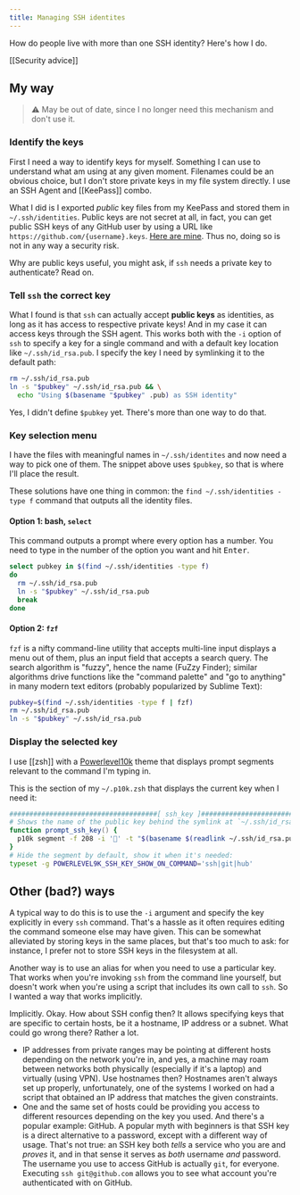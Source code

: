 ```yaml
---
title: Managing SSH identites
---
```


How do people live with more than one SSH identity? Here's how I do.

[[Security advice]]

## My way

> ⚠ May be out of date, since I no longer need this mechanism and don't use it. 

### Identify the keys

First I need a way to identify keys for myself. Something I can use to understand what am using at any given moment. Filenames could be an obvious choice, but I don't store private keys in my file system directly. I use an SSH Agent and [[KeePass]] combo.

What I did is I exported _public_ key files from my KeePass and stored them in `~/.ssh/identities`. Public keys are not secret at all, in fact, you can get public SSH keys of any GitHub user by using a URL like `https://github.com/{username}.keys`. [Here are mine](https://github.com/D-side.keys). Thus no, doing so is not in any way a security risk.

Why are public keys useful, you might ask, if `ssh` needs a private key to authenticate? Read on.

### Tell `ssh` the correct key

What I found is that `ssh` can actually accept **public keys** as identities, as long as it has access to respective private keys! And in my case it can access keys through the SSH agent. This works both with the `-i` option of `ssh` to specify a key for a single command and with a default key location like `~/.ssh/id_rsa.pub`. I specify the key I need by symlinking it to the default path:

```sh
rm ~/.ssh/id_rsa.pub
ln -s "$pubkey" ~/.ssh/id_rsa.pub && \
  echo "Using $(basename "$pubkey" .pub) as SSH identity"
```

Yes, I didn't define `$pubkey` yet. There's more than one way to do that.

### Key selection menu

I have the files with meaningful names in `~/.ssh/identites` and now need a way to pick one of them. The snippet above uses `$pubkey`, so that is where I'll place the result.

These solutions have one thing in common: the `find ~/.ssh/identities -type f` command that outputs all the identity files.

#### Option 1: bash, `select`

This command outputs a prompt where every option has a number. You need to type in the number of the option you want and hit <kbd>Enter</kbd>.

```bash
select pubkey in $(find ~/.ssh/identities -type f)
do
  rm ~/.ssh/id_rsa.pub
  ln -s "$pubkey" ~/.ssh/id_rsa.pub
  break
done
```

#### Option 2: `fzf`

`fzf` is a nifty command-line utility that accepts multi-line input displays a menu out of them, plus an input field that accepts a search query. The search algorithm is "fuzzy", hence the name (FuZzy Finder); similar algorithms drive  functions like the "command palette" and "go to anything" in many modern text editors (probably popularized by Sublime Text):

```sh
pubkey=$(find ~/.ssh/identities -type f | fzf)
rm ~/.ssh/id_rsa.pub
ln -s "$pubkey" ~/.ssh/id_rsa.pub
```

### Display the selected key

I use [[zsh]] with a [Powerlevel10k](https://github.com/romkatv/powerlevel10k) theme that displays prompt segments relevant to the command I'm typing in.

This is the section of my `~/.p10k.zsh` that displays the current key when I need it:

```zsh
#####################################[ ssh_key ]#####################################
# Shows the name of the public key behind the symlink at `~/.ssh/id_rsa.pub`
function prompt_ssh_key() {
  p10k segment -f 208 -i '🔑' -t "$(basename $(readlink ~/.ssh/id_rsa.pub) .pub)"
}
# Hide the segment by default, show it when it's needed:
typeset -g POWERLEVEL9K_SSH_KEY_SHOW_ON_COMMAND='ssh|git|hub'
```

## Other (bad?) ways

A typical way to do this is to use the `-i` argument and specify the key explicitly in every `ssh` command. That's a hassle as it often requires editing the command someone else may have given. This can be somewhat alleviated by storing keys in the same places, but that's too much to ask: for instance, I prefer not to store SSH keys in the filesystem at all.

Another way is to use an alias for when you need to use a particular key. That works when you're invoking `ssh` from the command line yourself, but doesn't work when you're using a script that includes its own call to `ssh`. So I wanted a way that works implicitly.

Implicitly. Okay. How about SSH config then? It allows specifying keys that are specific to certain hosts, be it a hostname, IP address or a subnet. What could go wrong there? Rather a lot.

* IP addresses from private ranges may be pointing at different hosts depending on the network you're in, and yes, a machine may roam between networks both physically (especially if it's a laptop) and virtually (using VPN). Use hostnames then? Hostnames aren't always set up properly, unfortunately, one of the systems I worked on had a script that obtained an IP address that matches the given constraints.
* One and the same set of hosts could be providing you access to different resources depending on the key you used. And there's a popular example: GitHub. A popular myth with beginners is that SSH key is a direct alternative to a password, except with a different way of usage. That's not true: an SSH key both _tells_ a service who you are and _proves_ it, and in that sense it serves as _both_ username _and_ password. The username you use to access GitHub is actually `git`, for everyone. Executing `ssh git@github.com` allows you to see what account you're authenticated with on GitHub.
